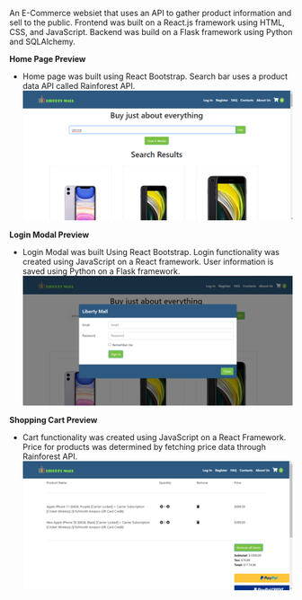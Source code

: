 An E-Commerce websiet that uses an API to gather product information and sell to the public. Frontend was built on a
React.js framework using HTML, CSS, and JavaScript. Backend was build on a Flask framework using Python and
SQLAlchemy.

**Home Page Preview**
- Home page was built using React Bootstrap. Search bar uses a product data API called Rainforest API.
![](images/loginPage.png)

**Login Modal Preview**
- Login Modal was built Using React Bootstrap. Login functionality was created using JavaScript on a React framework. User information is saved using Python on a Flask framework.
![](images/loginModal.png)

**Shopping Cart Preview**
- Cart functionality was created using JavaScript on a React Framework. Price for products was determined by fetching price data through Rainforest API.
![](images/cart.png)
